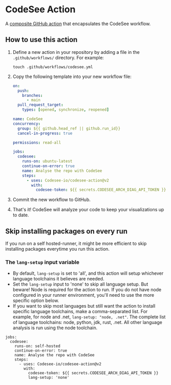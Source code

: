 # CodeSee Action

A [composite GitHub action](https://docs.github.com/en/actions/creating-actions/creating-a-composite-action) that encapsulates the CodeSee workflow.

## How to use this action

1. Define a new action in your repository by adding a file in the `.github/workflows/` directory. For example:

   ```shell
   touch .github/workflows/codesee.yml
   ```

1. Copy the following template into your new workflow file:

   ```yaml
   on:
     push:
       branches:
         - main
     pull_request_target:
       types: [opened, synchronize, reopened]

   name: CodeSee
   concurrency:
     group: ${{ github.head_ref || github.run_id}}
     cancel-in-progress: true

   permissions: read-all

   jobs:
     codesee:
       runs-on: ubuntu-latest
       continue-on-error: true
       name: Analyse the repo with CodeSee
       steps:
         - uses: Codesee-io/codesee-action@v2
           with:
             codesee-token: ${{ secrets.CODESEE_ARCH_DIAG_API_TOKEN }}
   ```

1. Commit the new workflow to GitHub.
1. That's it! CodeSee will analyze your code to keep your visualizations up to date.

## Skip installing packages on every run

If you run on a self hosted-runner, it might be more efficient to skip installing packages everytime you run this action.

### The `lang-setup` input variable

- By default, `lang-setup` is set to 'all', and this action will setup whichever language toolchains it believes are needed.
- Set the `lang-setup` input to 'none' to skip all language setup. But beware! Node is required for the action to run. If you do not have node configured in your runner environment, you'll need to use the more specific option below.
- If you want to skip most languages but still want the action to install specific language toolchains, make a comma-separated list. For example, for node and .net, `lang-setup: "node, .net"`. The complete list of language toolchains: node, python, jdk, rust, .net. All other language analysis is run using the node toolchain.

```
jobs:
  codesee:
    runs-on: self-hosted
    continue-on-error: true
    name: Analyse the repo with CodeSee
    steps:
      - uses: Codesee-io/codesee-action@v2
        with:
          codesee-token: ${{ secrets.CODESEE_ARCH_DIAG_API_TOKEN }}
          lang-setup: 'none'
```
